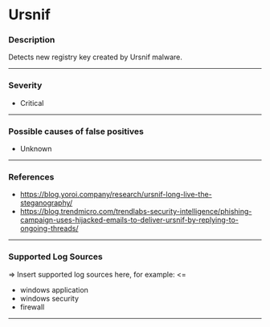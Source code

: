 # Ursnif
### Description

Detects new registry key created by Ursnif malware.

-------------------
### Severity

- Critical

-------------------
<!---
### Detailed Information

- Why is this alert triggered?
- What are the typical causes that generate this alert? (e.g. port scans, unusual file access activity, etc...)
- Which corroborating information should be looked up?
- Any supporting queries to get more information?
- Any supporting visualizations to get more information?

-------------------
--->
### Possible causes of false positives

- Unknown

-------------------
### References

- https://blog.yoroi.company/research/ursnif-long-live-the-steganography/
- https://blog.trendmicro.com/trendlabs-security-intelligence/phishing-campaign-uses-hijacked-emails-to-deliver-ursnif-by-replying-to-ongoing-threads/

-------------------
### Supported Log Sources

=> Insert supported log sources here, for example: <=
- windows application
- windows security
- firewall

-------------------
